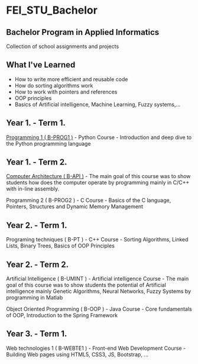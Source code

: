 # FEI_STU_Bachelor
## Bachelor Program in Applied Informatics 
Collection of school assignments and projects 

## What I've Learned
- How to write more efficient and reusable code
- How do sorting algorithms work
- How to work with pointers and references
- OOP principles
- Basics of Artificial intelligence, Machine Learning, Fuzzy systems,...

## Year 1. - Term 1.

[Programming 1 ( B-PROG1 )]() - Python Course - Introduction and deep dive to the Python programming language

## Year 1. - Term 2.

[Computer Architecture ( B-API )]() - The main goal of this course was to show students how does the computer operate by programming mainly in C/C++ with in-line assembly.

Programming 2 ( B-PROG2 ) - C Course - Basics of the C language, Pointers, Structures and Dynamic Memory Management

## Year 2. - Term 1.

Programing techniques ( B-PT ) - C++ Course - Sorting Algorithms, Linked Lists, Binary Trees, Basics of OOP Principles

## Year 2. - Term 2.

Artificial Intelligence ( B-UMINT ) - Artificial intelligence Course - The main goal of this course was to show students the potential of Artificial intelligence mainly Genetic Algorithms, Neural Networks, Fuzzy Systems by programming in Matlab

Object Oriented Programming ( B-OOP ) - Java Course - Core fundamentals of OOP, Introduction to the Spring Framework

## Year 3. - Term 1.

Web technologies 1 ( B-WEBTE1 ) - Front-end Web Development Course - Building Web pages using HTML5, CSS3, JS, Bootstrap, ... 

